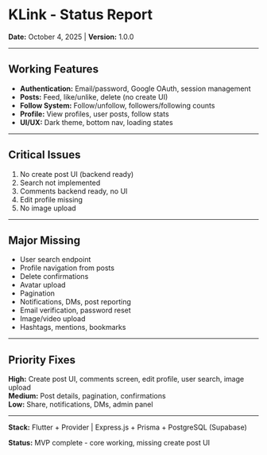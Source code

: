 # KLink - Status Report

**Date:** October 4, 2025 | **Version:** 1.0.0

---

## Working Features

- **Authentication:** Email/password, Google OAuth, session management
- **Posts:** Feed, like/unlike, delete (no create UI)
- **Follow System:** Follow/unfollow, followers/following counts
- **Profile:** View profiles, user posts, follow stats
- **UI/UX:** Dark theme, bottom nav, loading states

---

## Critical Issues

1. No create post UI (backend ready)
2. Search not implemented
3. Comments backend ready, no UI
4. Edit profile missing
5. No image upload

---

## Major Missing

- User search endpoint
- Profile navigation from posts
- Delete confirmations
- Avatar upload
- Pagination
- Notifications, DMs, post reporting
- Email verification, password reset
- Image/video upload
- Hashtags, mentions, bookmarks

---

## Priority Fixes

**High:** Create post UI, comments screen, edit profile, user search, image upload  
**Medium:** Post details, pagination, confirmations  
**Low:** Share, notifications, DMs, admin panel

---

**Stack:** Flutter + Provider | Express.js + Prisma + PostgreSQL (Supabase)

**Status:** MVP complete - core working, missing create post UI
